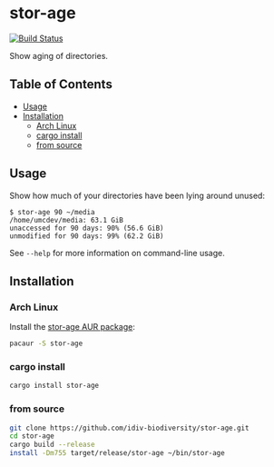 stor-age
========

[![Build Status](https://travis-ci.com/idiv-biodiversity/stor-age.svg?token=r7FuYXpRu1vR1bHxqWSV&branch=master)](https://travis-ci.com/idiv-biodiversity/stor-age)

Show aging of directories.


Table of Contents
-----------------

<!-- toc -->

- [Usage](#usage)
- [Installation](#installation)
  * [Arch Linux](#arch-linux)
  * [cargo install](#cargo-install)
  * [from source](#from-source)

<!-- tocstop -->


Usage
-----

Show how much of your directories have been lying around unused:

```console
$ stor-age 90 ~/media
/home/umcdev/media: 63.1 GiB
unaccessed for 90 days: 90% (56.6 GiB)
unmodified for 90 days: 99% (62.2 GiB)
```

See `--help` for more information on command-line usage.


Installation
------------

### Arch Linux

Install the [stor-age AUR package][aur-package]:

```bash
pacaur -S stor-age
```

### cargo install

```bash
cargo install stor-age
```

### from source

```bash
git clone https://github.com/idiv-biodiversity/stor-age.git
cd stor-age
cargo build --release
install -Dm755 target/release/stor-age ~/bin/stor-age
```


[aur-package]: https://aur.archlinux.org/packages/stor-age "stor-age AUR package"
